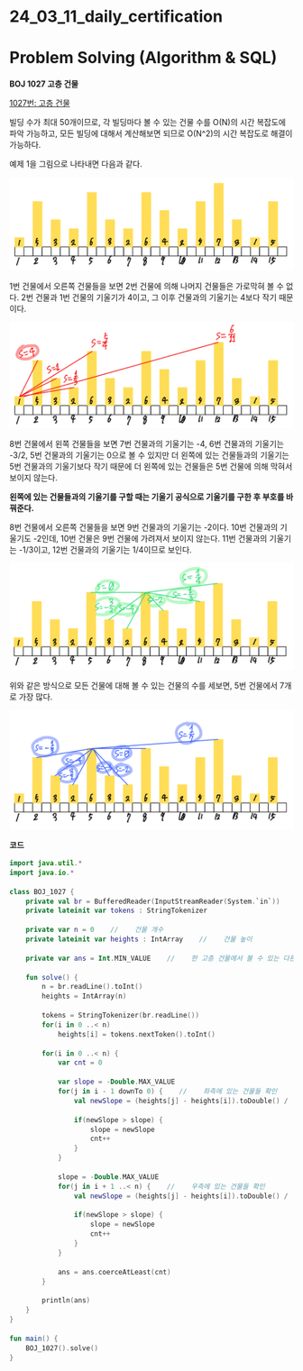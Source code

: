 # 24_03_11_daily_certification

# Problem Solving (Algorithm & SQL)

**BOJ 1027 고층 건물**

[1027번: 고층 건물](https://www.acmicpc.net/problem/1027)

빌딩 수가 최대 50개이므로, 각 빌딩마다 볼 수 있는 건물 수를 O(N)의 시간 복잡도에 파악 가능하고, 모든 빌딩에 대해서 계산해보면 되므로 O(N^2)의 시간 복잡도로 해결이 가능하다.

예제 1을 그림으로 나타내면 다음과 같다.

![ex1.jpeg](24_03_11_daily_certification%20d84def93bfac4515a17a281330977c66/ex1.jpeg)

1번 건물에서 오른쪽 건물들을 보면 2번 건물에 의해 나머지 건물들은 가로막혀 볼 수 없다. 2번 건물과 1번 건물의 기울기가 4이고, 그 이후 건물과의 기울기는 4보다 작기 때문이다.

![ex1_1.jpeg](24_03_11_daily_certification%20d84def93bfac4515a17a281330977c66/ex1_1.jpeg)

8번 건물에서 왼쪽 건물들을 보면 7번 건물과의 기울기는 -4, 6번 건물과의 기울기는 -3/2, 5번 건물과의 기울기는 0으로 볼 수 있지만 더 왼쪽에 있는 건물들과의 기울기는 5번 건물과의 기울기보다 작기 때문에 더 왼쪽에 있는 건물들은 5번 건물에 의해 막혀서 보이지 않는다.

**왼쪽에 있는 건물들과의 기울기를 구할 때는 기울기 공식으로 기울기를 구한 후 부호를 바꿔준다.**

8번 건물에서 오른쪽 건물들을 보면 9번 건물과의 기울기는 -2이다. 10번 건물과의 기울기도 -2인데, 10번 건물은 9번 건물에 가려져서 보이지 않는다. 11번 건물과의 기울기는 -1/3이고, 12번 건물과의 기울기는 1/4이므로 보인다.

![ex1_2.jpeg](24_03_11_daily_certification%20d84def93bfac4515a17a281330977c66/ex1_2.jpeg)

위와 같은 방식으로 모든 건물에 대해 볼 수 있는 건물의 수를 세보면, 5번 건물에서 7개로 가장 많다.

![ex1_3.jpeg](24_03_11_daily_certification%20d84def93bfac4515a17a281330977c66/ex1_3.jpeg)

**코드**

```kotlin
import java.util.*
import java.io.*

class BOJ_1027 {
    private val br = BufferedReader(InputStreamReader(System.`in`))
    private lateinit var tokens : StringTokenizer

    private var n = 0    //    건물 개수
    private lateinit var heights : IntArray    //    건물 높이

    private var ans = Int.MIN_VALUE    //    한 고층 건물에서 볼 수 있는 다른 고층 건물 수의 최대

    fun solve() {
        n = br.readLine().toInt()
        heights = IntArray(n)

        tokens = StringTokenizer(br.readLine())
        for(i in 0 ..< n)
            heights[i] = tokens.nextToken().toInt()

        for(i in 0 ..< n) {
            var cnt = 0

            var slope = -Double.MAX_VALUE
            for(j in i - 1 downTo 0) {    //    좌측에 있는 건물들 확인
                val newSlope = (heights[j] - heights[i]).toDouble() / (i - j)

                if(newSlope > slope) {
                    slope = newSlope
                    cnt++
                }
            }

            slope = -Double.MAX_VALUE
            for(j in i + 1 ..< n) {    //    우측에 있는 건물들 확인
                val newSlope = (heights[j] - heights[i]).toDouble() / (j - i)

                if(newSlope > slope) {
                    slope = newSlope
                    cnt++
                }
            }

            ans = ans.coerceAtLeast(cnt)
        }

        println(ans)
    }
}

fun main() {
    BOJ_1027().solve()
}
```
